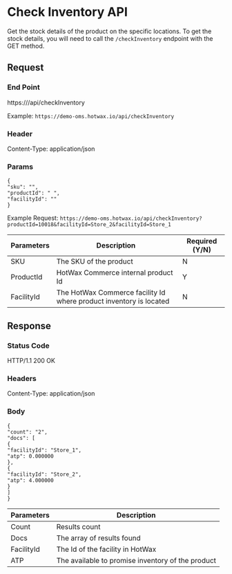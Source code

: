 # Check Inventory API

Get the stock details of the product on the specific locations. To get the stock details, you will need to call the `/checkInventory` endpoint with the GET method. 

## Request

### End Point
https://<host>/api/checkInventory

Example: `https://demo-oms.hotwax.io/api/checkInventory`

### Header
Content-Type: application/json


### Params
```
{
"sku": "",
"productId": " ",
"facilityId": ""
}
```
Example Request: `https://demo-oms.hotwax.io/api/checkInventory?productId=10018&facilityId=Store_2&facilityId=Store_1`

| Parameters | Description | Required (Y/N) |
| --- | --- | --- |
| SKU | The SKU of the product | N |
| ProductId | HotWax Commerce internal product Id | Y |
| FacilityId | The HotWax Commerce facility Id where product inventory is located | N |

## Response

### Status Code
HTTP/1.1 200 OK

### Headers
Content-Type: application/json


### Body
```
{
"count": "2",
"docs": [
{
"facilityId": "Store_1",
"atp": 0.000000
},
{
"facilityId": "Store_2",
"atp": 4.000000
}
]
}
```

| Parameters | Description |
| --- | --- |
| Count | Results count |
| Docs | The array of results found |
| FacilityId | The Id of the facility in HotWax |
| ATP | The available to promise inventory of the product |

